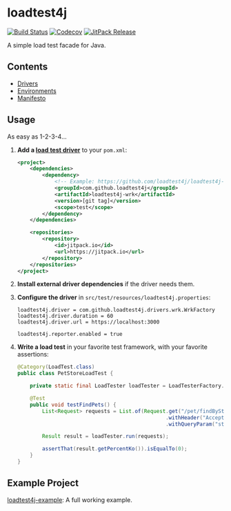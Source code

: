# loadtest4j

[![Build Status](https://travis-ci.com/loadtest4j/loadtest4j.svg?branch=master)](https://travis-ci.com/loadtest4j/loadtest4j)
[![Codecov](https://codecov.io/gh/loadtest4j/loadtest4j/branch/master/graph/badge.svg)](https://codecov.io/gh/loadtest4j/loadtest4j)
[![JitPack Release](https://jitpack.io/v/com.github.loadtest4j/loadtest4j.svg)](https://jitpack.io/#com.github.loadtest4j/loadtest4j)

A simple load test facade for Java.

## Contents

- [Drivers](drivers.md)
- [Environments](environments.md)
- [Manifesto](manifesto.md)

## Usage

As easy as 1-2-3-4...

1. **Add a [load test driver](drivers.md)** to your `pom.xml`:
    
    ```xml
    <project>
        <dependencies>
            <dependency>
                <!-- Example: https://github.com/loadtest4j/loadtest4j-wrk -->
                <groupId>com.github.loadtest4j</groupId>
                <artifactId>loadtest4j-wrk</artifactId>
                <version>[git tag]</version>
                <scope>test</scope>
            </dependency>
        </dependencies>
    
        <repositories>
            <repository>
                <id>jitpack.io</id>
                <url>https://jitpack.io</url>
            </repository>
        </repositories>
    </project>
    ```
    
2. **Install external driver dependencies** if the driver needs them.

3. **Configure the driver** in `src/test/resources/loadtest4j.properties`:
    
    ```
    loadtest4j.driver = com.github.loadtest4j.drivers.wrk.WrkFactory
    loadtest4j.driver.duration = 60
    loadtest4j.driver.url = https://localhost:3000
    
    loadtest4j.reporter.enabled = true
    ```
    
4. **Write a load test** in your favorite test framework, with your favorite assertions:
    
    ```java
    @Category(LoadTest.class)
    public class PetStoreLoadTest {
    
        private static final LoadTester loadTester = LoadTesterFactory.getLoadTester();
    
        @Test
        public void testFindPets() {
            List<Request> requests = List.of(Request.get("/pet/findByStatus")
                                                    .withHeader("Accept", "application/json")
                                                    .withQueryParam("status", "available"));
    
            Result result = loadTester.run(requests);
    
            assertThat(result.getPercentKo()).isEqualTo(0);
        }
    }
    ```

## Example Project

[loadtest4j-example](https://github.com/loadtest4j/loadtest4j-example): A full working example.
